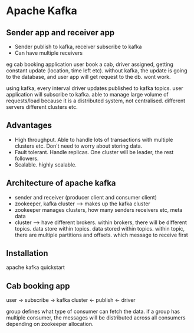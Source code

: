 # Apache Kafka

## Sender app and receiver app

- Sender publish to kafka, receiver subscribe to kafka
- Can have multiple receivers

eg cab booking application
user book a cab, driver assigned, getting constant update (location, time left etc).
without kafka, the update is going to the database, and user app will get request to the db. wont work.

using kafka, every interval driver updates published to kafka topics. user application will subscribe to kafka.
able to manage large volume of requests/load because it is a distributed system, not centralised. different servers different clusters etc.

## Advantages

- High throughput. Able to handle lots of transactions with multiple clusters etc. Don't need to worry about storing data.
- Fault tolerant. Handle replicas. One cluster will be leader, the rest followers.
- Scalable. highly scalable.

## Architecture of apache kafka

- sender and receiver (producer client and consumer client)
- zookeeper, kafka cluster --> makes up the kafka cluster
- zookeeper manages clusters, how many senders receivers etc, meta data
- cluster --> have different brokers. within brokers, there will be different topics. data store within topics. data stored within topics. within topic, there are multiple partitions and offsets. which message to receive first

## Installation

apache kafka quickstart

## Cab booking app

user -> subscribe -> kafka cluster <- publish <- driver

group defines what type of consumer can fetch the data. if a group has multiple consumer, the messages will be distributed across all consumers depending on zookeeper allocation.
